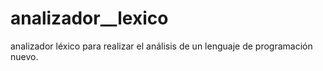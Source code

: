 # analizador__lexico
analizador léxico para realizar el análisis de un lenguaje de programación nuevo.